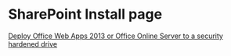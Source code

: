 # SharePoint Install page

[Deploy Office Web Apps 2013 or Office Online Server to a security hardened drive](./deploy-office-web-apps-2013-or-office-online-server-to-a-security-hardened-drive.md)